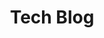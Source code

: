 ---
layout: posts
permalink: /posts/
# date: 2016-03-23T11:48:41-04:00
title: Tech Blog
# entries_layout: grid
author_profile: true

header:
  overlay_color: "#000"
  overlay_filter: "0.5"
  overlay_image: /assets/images/banner-code-1.jpg
  

toc: true
toc_label: "Contents"
toc_icon: "cog"
---